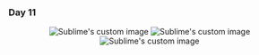 ### Day 11

<p align="center">
  <img src="https://i.imgur.com/1csizIv.png" alt="Sublime's custom image"/>
  <img src="https://i.imgur.com/btcr4Fa.png" alt="Sublime's custom image"/>
  <br>
  <img src="https://i.pinimg.com/originals/ee/93/fe/ee93fe4414c22b93cb258e730b1198ba.gif" alt="Sublime's custom image"/>
</p>
